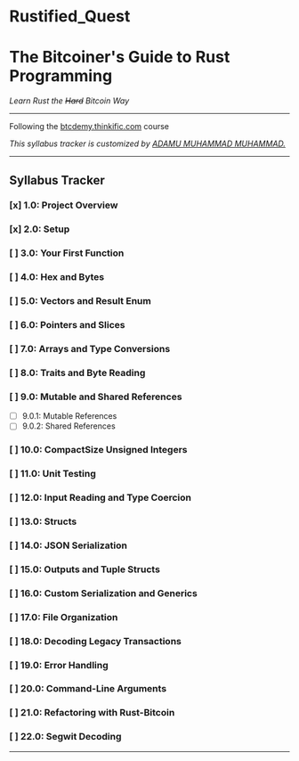 # Rustified_Quest

# The Bitcoiner's Guide to Rust Programming  
*Learn Rust the ~~Hard~~ Bitcoin Way*  

---

Following the [btcdemy.thinkific.com](http://btcdemy.thinkific.com) course   

*This syllabus tracker is customized by [ADAMU MUHAMMAD MUHAMMAD.](https://www.linkedin.com/in/adamu-muhammad-muhammad/)*  

---

## Syllabus Tracker  

### [x] **1.0: Project Overview**  
### [x] **2.0: Setup**  
### [ ] **3.0: Your First Function**  
### [ ] **4.0: Hex and Bytes**  
### [ ] **5.0: Vectors and Result Enum**  
### [ ] **6.0: Pointers and Slices**  
### [ ] **7.0: Arrays and Type Conversions**  
### [ ] **8.0: Traits and Byte Reading**  
### [ ] **9.0: Mutable and Shared References**  
  - [ ] 9.0.1: Mutable References  
  - [ ] 9.0.2: Shared References  
### [ ] **10.0: CompactSize Unsigned Integers**  
### [ ] **11.0: Unit Testing**  
### [ ] **12.0: Input Reading and Type Coercion**  
### [ ] **13.0: Structs**  
### [ ] **14.0: JSON Serialization**  
### [ ] **15.0: Outputs and Tuple Structs**  
### [ ] **16.0: Custom Serialization and Generics**  
### [ ] **17.0: File Organization**  
### [ ] **18.0: Decoding Legacy Transactions**  
### [ ] **19.0: Error Handling**  
### [ ] **20.0: Command-Line Arguments**  
### [ ] **21.0: Refactoring with Rust-Bitcoin**  
### [ ] **22.0: Segwit Decoding**  

---
